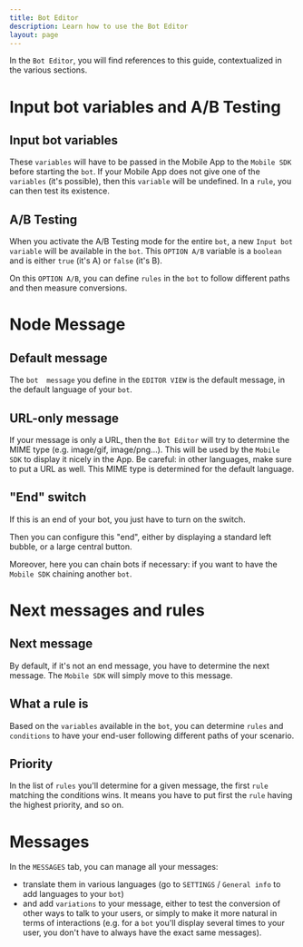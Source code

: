 ```yaml
---
title: Bot Editor
description: Learn how to use the Bot Editor
layout: page
---
```


In the `Bot Editor`, you will find references to this guide, contextualized in the various sections.

# <a name="botvars-ab"></a>Input bot variables and A/B Testing

## Input bot variables
These `variables` will have to be passed in the Mobile App to the `Mobile SDK` before starting the `bot`.
If your Mobile App does not give one of the `variables` (it's possible), then this `variable` will be undefined. In a `rule`, you can then test its existence.

## A/B Testing
When you activate the A/B Testing mode for the entire `bot`, a new `Input bot variable` will be available in the `bot`.
This `OPTION A/B` variable is a `boolean` and is either `true` (it's A) or `false` (it's B).

On this `OPTION A/B`, you can define `rules` in the `bot` to follow different paths and then measure conversions.

# <a name="node-message"></a>Node Message

## Default message
The `bot  message` you define in the `EDITOR VIEW` is the default message, in the default language of your `bot`.

## URL-only message
If your message is only a URL, then the `Bot Editor` will try to determine the MIME type (e.g. image/gif, image/png...).
This will be used by the `Mobile SDK` to display it nicely in the App.
Be careful: in other languages, make sure to put a URL as well. This MIME type is determined for the default language.

## "End" switch
If this is an end of your bot, you just have to turn on the switch.

Then you can configure this "end", either by displaying a standard left bubble, or a large central button.

Moreover, here you can chain bots if necessary: if you want to have the `Mobile SDK` chaining another `bot`.

# <a name="next-messages-rules"></a>Next messages and rules

## Next message
By default, if it's not an end message, you have to determine the next message. The `Mobile SDK` will simply move to this message.

## What a rule is
Based on the `variables` available in the `bot`, you can determine `rules` and `conditions` to have your end-user following different paths of your scenario.

## Priority
In the list of `rules` you'll determine for a given message, the first `rule` matching the conditions wins. It means you have to put first the `rule` having the highest priority, and so on. 

# <a name="messages"></a>Messages
In the `MESSAGES` tab, you can manage all your messages:
* translate them in various languages (go to `SETTINGS` / `General info` to add languages to your `bot`)
* and add `variations` to your message, either to test the conversion of other ways to talk to your users, or simply to make it more natural in terms of interactions (e.g. for a `bot` you'll display several times to your user, you don't have to always have the exact same messages).
